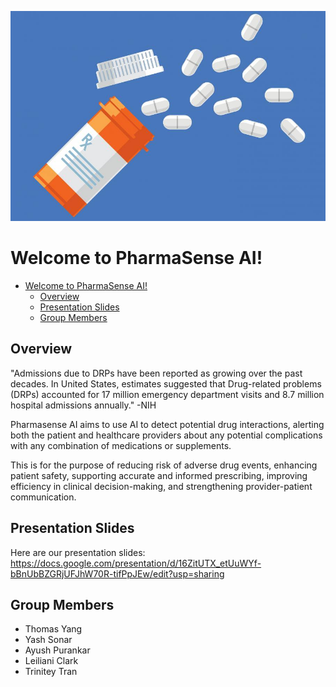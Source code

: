 ![](images/drugs.jpg)

# Welcome to PharmaSense AI!

- [Welcome to PharmaSense AI!](#welcome-to-pharmasense-ai)
  - [Overview](#overview)
  - [Presentation Slides](#presentation-slides)
  - [Group Members](#group-members)


## Overview

"Admissions due to DRPs have been reported as growing over the past decades. In United States, estimates suggested that Drug-related problems (DRPs) accounted for 17 million emergency department visits and 8.7 million hospital admissions annually." -NIH

Pharmasense AI aims to use AI to detect potential drug interactions, alerting both the patient and healthcare providers about any potential complications with any combination of medications or supplements.

This is for the purpose of reducing risk of adverse drug events, enhancing patient safety, supporting accurate and informed prescribing, improving efficiency in clinical decision-making, and strengthening provider-patient communication.

## Presentation Slides

Here are our presentation slides: <https://docs.google.com/presentation/d/16ZitUTX_etUuWYf-bBnUbBZGRjUFJhW70R-tifPpJEw/edit?usp=sharing>

## Group Members

- Thomas Yang
- Yash Sonar
- Ayush Purankar
- Leiliani Clark
- Trinitey Tran
